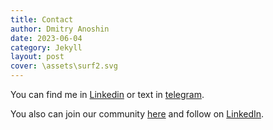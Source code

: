 ```yaml
---
title: Contact
author: Dmitry Anoshin
date: 2023-06-04
category: Jekyll
layout: post
cover: \assets\surf2.svg
---
```


You can find me in [Linkedin](https://www.linkedin.com/in/dmitryanoshin/) or text in [telegram](https://t.me/dimoobraznii).

You also can join our community [here](https://t.me/surfalytics) and follow on [LinkedIn](https://www.linkedin.com/company/surfalytics/).



